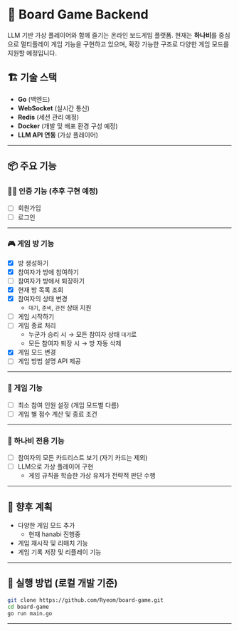 
# 🎲 Board Game Backend

LLM 기반 가상 플레이어와 함께 즐기는 온라인 보드게임 플랫폼. 
현재는 **하나비**를 중심으로 멀티플레이 게임 기능을 구현하고 있으며, 확장 가능한 구조로 다양한 게임 모드를 지원할 예정입니다.

## 🏗️ 기술 스택

- **Go** (백엔드)
- **WebSocket** (실시간 통신)
- **Redis** (세션 관리 예정)
- **Docker** (개발 및 배포 환경 구성 예정)
- **LLM API 연동** (가상 플레이어)

---

## 📦 주요 기능

### 🧑‍💻 인증 기능 (추후 구현 예정)
- [ ] 회원가입
- [ ] 로그인

---

### 🎮 게임 방 기능

- [x] 방 생성하기
- [x] 참여자가 방에 참여하기
- [ ] 참여자가 방에서 퇴장하기
- [x] 현재 방 목록 조회
- [x] 참여자의 상태 변경
    - `대기`, `준비`, `관전` 상태 지원
- [ ] 게임 시작하기
- [ ] 게임 종료 처리
    - 누군가 승리 시 → 모든 참여자 상태 `대기`로
    - 모든 참여자 퇴장 시 → 방 자동 삭제
- [x] 게임 모드 변경
- [ ] 게임 방법 설명 API 제공

---

### 🧠 게임 기능
- [ ] 최소 참여 인원 설정 (게임 모드별 다름)
- [ ] 게임 별 점수 계산 및 종료 조건

---

### 🌸 하나비 전용 기능

- [ ] 참여자의 모든 카드리스트 보기 (자기 카드는 제외)
- [ ] LLM으로 가상 플레이어 구현
    - 게임 규칙을 학습한 가상 유저가 전략적 판단 수행

---

## 📌 향후 계획

- 다양한 게임 모드 추가 
  - 현재 hanabi 진행중
- 게임 재시작 및 리매치 기능
- 게임 기록 저장 및 리플레이 기능

---

## 🚀 실행 방법 (로컬 개발 기준)

```bash
git clone https://github.com/Ryeom/board-game.git
cd board-game
go run main.go
```

---
